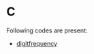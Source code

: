 # C
Following codes are present:
  - [digitfrequency](https://github.com/kirtish16/Hackerrank-Codes/blob/master/C/digitfrequency.c)
